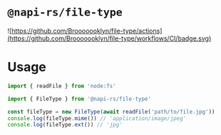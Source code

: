 # `@napi-rs/file-type`

![https://github.com/Brooooooklyn/file-type/actions](https://github.com/Brooooooklyn/file-type/workflows/CI/badge.svg)

# Usage

```ts
import { readFile } from 'node:fs'

import { FileType } from '@napi-rs/file-type'

const fileType = new FileType(await readFile('path/to/file.jpg'))
console.log(fileType.mime()) // 'application/image/jpeg'
console.log(fileType.ext()) // 'jpg'
```
